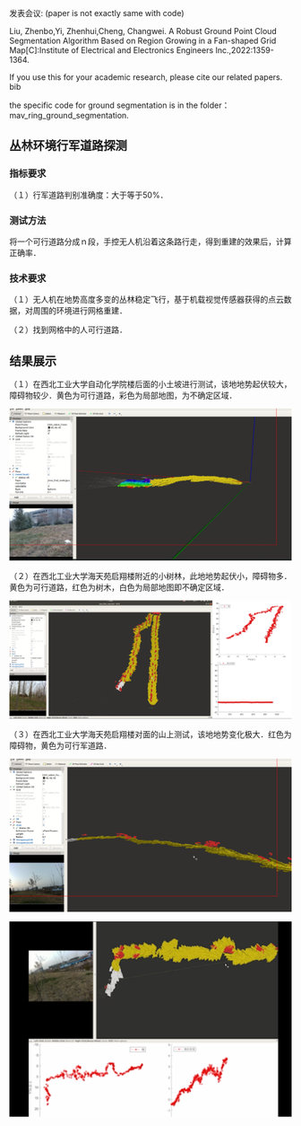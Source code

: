 发表会议: (paper is not exactly same with code)

Liu, Zhenbo,Yi, Zhenhui,Cheng, Changwei. A Robust Ground Point Cloud Segmentation Algorithm Based on Region Growing in a Fan-shaped Grid Map[C]:Institute of Electrical and Electronics Engineers Inc.,2022:1359-1364.

If you use this for your academic research, please cite our related papers. bib

the specific code for ground segmentation is in the folder：mav_ring_ground_segmentation.


## 丛林环境行军道路探测

### 指标要求
（１）行军道路判别准确度：大于等于50%．


### 测试方法

将一个可行道路分成ｎ段，手控无人机沿着这条路行走，得到重建的效果后，计算正确率．

### 技术要求
（１）无人机在地势高度多变的丛林稳定飞行，基于机载视觉传感器获得的点云数据，对周围的环境进行网格重建．

（２）找到网格中的人可行道路．


## 结果展示

（１）在西北工业大学自动化学院楼后面的小土坡进行测试，该地地势起伏较大，障碍物较少．黄色为可行道路，彩色为局部地图，为不确定区域．

![image01](https://github.com/liuzhenboo/mav_find_road/blob/master/img/01.png)

（２）在西北工业大学海天苑启翔楼附近的小树林，此地地势起伏小，障碍物多．黄色为可行道路，红色为树木，白色为局部地图即不确定区域．

![image02](https://github.com/liuzhenboo/mav_find_road/blob/master/img/02.png)

（３）在西北工业大学海天苑启翔楼对面的山上测试，该地地势变化极大．红色为障碍物，黄色为可行军道路．

![image03](https://github.com/liuzhenboo/mav_find_road/blob/master/img/03.png)

![image04](https://github.com/liuzhenboo/mav_find_road/blob/master/img/04.png)
